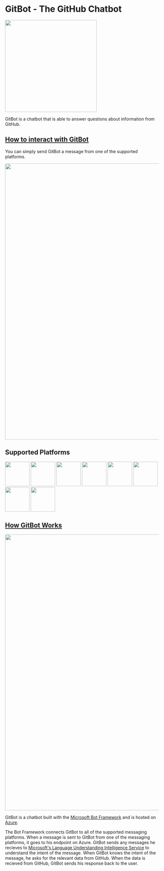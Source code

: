 # GitBot - The GitHub Chatbot

<img src="https://github.com/nating/gitbot/blob/master/docs/assets/gitbot-inverted-black.png" width="300">

GitBot is a chatbot that is able to answer questions about information from GitHub.

## [How to interact with GitBot](https://github.com/nating/gitbot/wiki/Talking-to-GitBot)

You can simply send GitBot a message from one of the supported platforms.

<img src="https://github.com/nating/gitbot/blob/master/docs/assets/gitbot-demo.gif" width="900">


## Supported Platforms
[<img src="https://github.com/nating/gitbot/blob/master/docs/assets/platform-logos/group-me-logo.png" width="80">][groupme]
[<img src="https://github.com/nating/gitbot/blob/master/docs/assets/platform-logos/kik-logo.png" width="80">][kik]
[<img src="https://github.com/nating/gitbot/blob/master/docs/assets/platform-logos/messenger-logo.png" width="80">][messenger]
[<img src="https://github.com/nating/gitbot/blob/master/docs/assets/platform-logos/microsoft-teams-logo.png" width="80">][microsoft-teams]
[<img src="https://github.com/nating/gitbot/blob/master/docs/assets/platform-logos/skype-logo.png" width="80">][skype]
[<img src="https://github.com/nating/gitbot/blob/master/docs/assets/platform-logos/slack-logo.png" width="80">][slack]
[<img src="https://github.com/nating/gitbot/blob/master/docs/assets/platform-logos/telegram-logo.png" width="80">][telegram]
[<img src="https://github.com/nating/gitbot/blob/master/docs/assets/platform-logos/web-logo.png" width="80">][web]

## [How GitBot Works](https://github.com/nating/gitbot/wiki/How-GitBot-Works)

[<img src="https://github.com/nating/gitbot/blob/master/docs/assets/gitbot-explanation.png" width="900">][flow]

GitBot is a chatbot built with the [Microsoft Bot Framework][mbf] and is hosted on [Azure][azure].  

The Bot Framework connects GitBot to all of the supported messaging platforms. When a message is sent to GitBot from one of the messaging platforms, it goes to his endpoint on Azure. GitBot sends any messages he recieves to [Microsoft's Language Understanding Intelligence Service][luis] to understand the intent of the message. When GitBot knows the intent of the message, he asks for the relevant data from GitHub. When the data is recieved from GitHub, GitBot sends his response back to the user.  

[mbf]: https://dev.botframework.com/
[azure]: https://azure.microsoft.com
[luis]: https://www.microsoft.com/cognitive-services/en-us/language-understanding-intelligent-service-luis
[flow]: https://github.com/nating/gitbot/wiki/How-GitBot-Works
[groupme]: https://github.com/nating/gitbot/wiki/Talking-to-GitBot#groupme
[kik]: https://github.com/nating/gitbot/wiki/Talking-to-GitBot#kik
[messenger]: https://github.com/nating/gitbot/wiki/Talking-to-GitBot#messenger
[microsoft-teams]: https://github.com/nating/gitbot/wiki/Talking-to-GitBot#microsoft-teams
[skype]: https://github.com/nating/gitbot/wiki/Talking-to-GitBot#skype
[slack]: https://github.com/nating/gitbot/wiki/Talking-to-GitBot#slack
[telegram]: https://github.com/nating/gitbot/wiki/Talking-to-GitBot#telegram
[web]: https://github.com/nating/gitbot/wiki/Talking-to-GitBot#web
